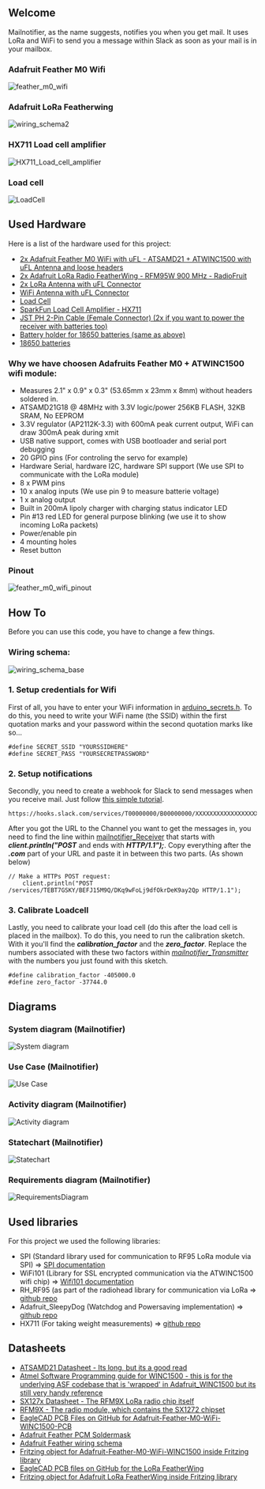 ## Welcome

Mailnotifier, as the name suggests, notifies you when you get mail. It uses LoRa and WiFi to send you a message within Slack as soon as your mail is in your mailbox.

### Adafruit Feather M0 Wifi
![feather_m0_wifi](images/Adafruit-Feather-M0-WiFi---.png)

### Adafruit LoRa Featherwing
![wiring_schema2](images/wiring_schema2.png)

### HX711 Load cell amplifier
![HX711_Load_cell_amplifier](images/HX711_Load_cell_amplifier.png)

### Load cell
![LoadCell](images/LoadCell.png)

## Used Hardware

Here is a list of the hardware used for this project:
- [2x Adafruit Feather M0 WiFi with uFL - ATSAMD21 + ATWINC1500 with uFL Antenna and loose headers](https://www.adafruit.com/product/3061)
- [2x Adafruit LoRa Radio FeatherWing - RFM95W 900 MHz - RadioFruit](https://www.adafruit.com/product/3231)
- [2x LoRa Antenna with uFL Connector](https://www.adafruit.com/product/1661)
- [WiFi Antenna with uFL Connector](https://www.adafruit.com/product/2308)
- [Load Cell](https://www.amazon.de/dp/B076PZFRDM)
- [SparkFun Load Cell Amplifier - HX711](https://www.sparkfun.com/products/13879)
- [JST PH 2-Pin Cable (Female Connector) (2x if you want to power the receiver with batteries too)](https://www.adafruit.com/product/261)
- [Battery holder for 18650 batteries (same as above)](https://www.mouser.de/ProductDetail/Keystone-Electronics/1043?qs=sGAEpiMZZMvxqoKe%252bDjhru3bNJqZAwi1iQWc%2fA0A0JQ%3d)
- [18650 batteries](https://www.adafruit.com/product/353)

### Why we have choosen Adafruits Feather M0 + ATWINC1500 wifi module:
* Measures 2.1" x 0.9" x 0.3" (53.65mm x 23mm x 8mm) without headers soldered in.
* ATSAMD21G18 @ 48MHz with 3.3V logic/power
256KB FLASH, 32KB SRAM, No EEPROM
* 3.3V regulator (AP2112K-3.3) with 600mA peak current output, WiFi can draw 300mA peak during xmit
* USB native support, comes with USB bootloader and serial port debugging
* 20 GPIO pins (For controling the servo for example)
* Hardware Serial, hardware I2C, hardware SPI support (We use SPI to communicate with the LoRa module)
* 8 x PWM pins
* 10 x analog inputs (We use pin 9 to measure batterie voltage)
* 1 x analog output
* Built in 200mA lipoly charger with charging status indicator LED
* Pin #13 red LED for general purpose blinking (we use it to show incoming LoRa packets)
* Power/enable pin
* 4 mounting holes
* Reset button

### Pinout
![feather_m0_wifi_pinout](images/feather_m0_wifi_pinout_v1.2-1.png)

## How To

Before you can use this code, you have to change a few things.

### Wiring schema:
![wiring_schema_base](images/wiring_schema_base.png)

### 1. Setup credentials for Wifi
First of all, you have to enter your WiFi information in [arduino_secrets.h](/code/mailnotifier_Receiver/arduino_secrets.h). To do this, you need to write your WiFi name (the SSID) within the first quotation marks and your password within the second quotation marks like so...


```
#define SECRET_SSID "YOURSSIDHERE"
#define SECRET_PASS "YOURSECRETPASSWORD"
```

### 2. Setup notifications
Secondly, you need to create a webhook for Slack to send messages when you receive mail. Just follow [this simple tutorial](https://api.slack.com/incoming-webhooks).

```
https://hooks.slack.com/services/T00000000/B00000000/XXXXXXXXXXXXXXXXXXXXXXXX
```

After you got the URL to the Channel you want to get the messages in, you need to find the line within [mailnotifier_Receiver](https://github.com/IoT-Lab-Minden/mailnotifier/blob/master/code/mailnotifier_Receiver/mailnotifier_Receiver.ino) that starts with **_client.println("POST_** and ends with **_HTTP/1.1");_**. Copy everything after the **_.com_** part of your URL and paste it in between this two parts. (As shown below)

```
// Make a HTTPs POST request:
    client.println("POST /services/TEBT7GSKY/BEFJ15M9Q/DKq9wFoLj9dfOkrDeK9ay2Qp HTTP/1.1");
```

### 3. Calibrate Loadcell
Lastly, you need to calibrate your load cell (do this after the load cell is placed in the mailbox). To do this, you need to run the calibration sketch. With it you'll find the **_calibration_factor_** and the **_zero_factor_**. Replace the numbers associated with these two factors within [*mailnotifier_Transmitter*](https://github.com/IoT-Lab-Minden/mailnotifier/blob/master/code/mailnotifier_Transmitter/mailnotifier_Transmitter.ino) with the numbers you just found with this sketch.

```
#define calibration_factor -405000.0
#define zero_factor -37744.0
```



## Diagrams

### System diagram (Mailnotifier)
![System diagram](Diagrams/system_diagram.svg "System diagram")

### Use Case (Mailnotifier)
![Use Case](Diagrams/UseCase.png "Use Case")

### Activity diagram (Mailnotifier)
![Activity diagram](Diagrams/ActivityDiagram.png "Activity diagram")

### Statechart (Mailnotifier)
![Statechart](Diagrams/StateChart.png "Statechart")

### Requirements diagram (Mailnotifier)
![RequirementsDiagram](Diagrams/RequirementsDiagram.svg "RequirementsDiagram")

## Used libraries

For this project we used the following libraries:
- SPI (Standard library used for communication to RF95 LoRa module via SPI) => [SPI documentation](https://www.arduino.cc/en/Reference/SPI)
- WiFi101 (Library for SSL encrypted communication via the ATWINC1500 wifi chip) =>
[Wifi101 documentation](https://www.arduino.cc/en/Reference/WiFi101)
- RH_RF95 (as part of the radiohead library for communication via LoRa => [github repo](https://github.com/adafruit/RadioHead)
- Adafruit_SleepyDog (Watchdog and Powersaving implementation) => [github repo](https://github.com/adafruit/Adafruit_SleepyDog)
- HX711 (For taking weight measurements) => [github repo](https://github.com/bogde/HX711)

## Datasheets

* [ATSAMD21 Datasheet - Its long, but its a good read](https://cdn-learn.adafruit.com/assets/assets/000/030/130/original/atmel-42181-sam-d21_datasheet.pdf?1453847579)
* [Atmel Software Programming guide for WINC1500 - this is for the underlying ASF codebase that is 'wrapped' in Adafruit_WINC1500 but its still very handy reference](https://cdn-learn.adafruit.com/assets/assets/000/030/129/original/atmel-42418-software-programming-guide-for-atwinc1500-wifi-using-samd21-xplained-pro_userguide.pdf?1453847486)
* [SX127x Datasheet - The RFM9X LoRa radio chip itself](https://cdn-shop.adafruit.com/product-files/3179/sx1276_77_78_79.pdf)
* [RFM9X - The radio module, which contains the SX1272 chipset](https://cdn-learn.adafruit.com/assets/assets/000/031/659/original/RFM95_96_97_98W.pdf?1460518717)
* [EagleCAD PCB Files on GitHub for Adafruit-Feather-M0-WiFi-WINC1500-PCB](https://github.com/adafruit/Adafruit-Feather-M0-WiFi-WINC1500-PCB)
* [Adafruit Feather PCM Soldermask](datasheets/feather_fabprint.png "Feather_fabprint")
* [Adafruit Feather wiring schema](datasheets/feather_schem.png "feather_schem")
* [Fritzing object for Adafruit-Feather-M0-WiFi-WINC1500 inside Fritzing library](https://github.com/adafruit/Fritzing-Library/tree/master/parts)
* [EagleCAD PCB files on GitHub for the LoRa FeatherWing](https://github.com/adafruit/Adafruit-Radio-FeatherWing-PCB)
* [Fritzing object for Adafruit LoRa FeatherWing inside Fritzing library](https://github.com/adafruit/Fritzing-Library)
